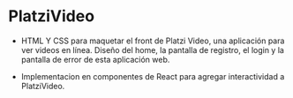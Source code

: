 # PlatziVideo

* HTML Y CSS para maquetar el front de Platzi Video, una aplicación para ver videos en línea. Diseño del home, la pantalla de registro, el login y la pantalla de error de esta aplicación web.

* Implementacion en componentes de React para agregar interactividad a PlatziVideo.
